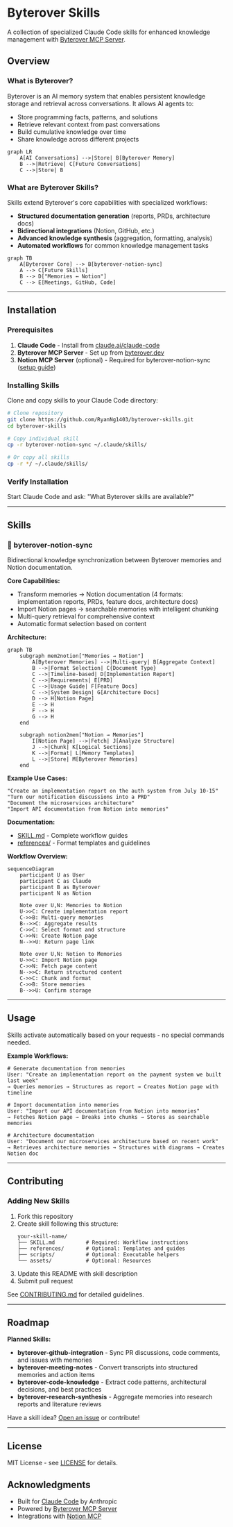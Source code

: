 # Byterover Skills

A collection of specialized Claude Code skills for enhanced knowledge management with [Byterover MCP Server](https://www.byterover.dev/).

## Overview

### What is Byterover?

Byterover is an AI memory system that enables persistent knowledge storage and retrieval across conversations. It allows AI agents to:

- Store programming facts, patterns, and solutions
- Retrieve relevant context from past conversations
- Build cumulative knowledge over time
- Share knowledge across different projects

```mermaid
graph LR
    A[AI Conversations] -->|Store| B[Byterover Memory]
    B -->|Retrieve| C[Future Conversations]
    C -->|Store| B
```

### What are Byterover Skills?

Skills extend Byterover's core capabilities with specialized workflows:

- **Structured documentation generation** (reports, PRDs, architecture docs)
- **Bidirectional integrations** (Notion, GitHub, etc.)
- **Advanced knowledge synthesis** (aggregation, formatting, analysis)
- **Automated workflows** for common knowledge management tasks

```mermaid
graph TB
    A[Byterover Core] --> B[byterover-notion-sync]
    A --> C[Future Skills]
    B --> D["Memories ↔ Notion"]
    C --> E[Meetings, GitHub, Code]
```

---

## Installation

### Prerequisites

1. **Claude Code** - Install from [claude.ai/claude-code](https://claude.ai/claude-code)
2. **Byterover MCP Server** - Set up from [byterover.dev](https://www.byterover.dev/)
3. **Notion MCP Server** (optional) - Required for byterover-notion-sync ([setup guide](https://developers.notion.com/docs/mcp))

### Installing Skills

Clone and copy skills to your Claude Code directory:

```bash
# Clone repository
git clone https://github.com/RyanNg1403/byterover-skills.git
cd byterover-skills

# Copy individual skill
cp -r byterover-notion-sync ~/.claude/skills/

# Or copy all skills
cp -r */ ~/.claude/skills/
```

### Verify Installation

Start Claude Code and ask: "What Byterover skills are available?"

---

## Skills

### 🔄 byterover-notion-sync

Bidirectional knowledge synchronization between Byterover memories and Notion documentation.

**Core Capabilities:**

- Transform memories → Notion documentation (4 formats: implementation reports, PRDs, feature docs, architecture docs)
- Import Notion pages → searchable memories with intelligent chunking
- Multi-query retrieval for comprehensive context
- Automatic format selection based on content

**Architecture:**

```mermaid
graph TB
    subgraph mem2notion["Memories → Notion"]
        A[Byterover Memories] -->|Multi-query| B[Aggregate Context]
        B -->|Format Selection| C{Document Type}
        C -->|Timeline-based| D[Implementation Report]
        C -->|Requirements| E[PRD]
        C -->|Usage Guide| F[Feature Docs]
        C -->|System Design| G[Architecture Docs]
        D --> H[Notion Page]
        E --> H
        F --> H
        G --> H
    end

    subgraph notion2mem["Notion → Memories"]
        I[Notion Page] -->|Fetch| J[Analyze Structure]
        J -->|Chunk| K[Logical Sections]
        K -->|Format| L[Memory Templates]
        L -->|Store| M[Byterover Memories]
    end
```

**Example Use Cases:**

```
"Create an implementation report on the auth system from July 10-15"
"Turn our notification discussions into a PRD"
"Document the microservices architecture"
"Import API documentation from Notion into memories"
```

**Documentation:**

- [SKILL.md](byterover-notion-sync/SKILL.md) - Complete workflow guides
- [references/](byterover-notion-sync/references/) - Format templates and guidelines

**Workflow Overview:**

```mermaid
sequenceDiagram
    participant U as User
    participant C as Claude
    participant B as Byterover
    participant N as Notion

    Note over U,N: Memories to Notion
    U->>C: Create implementation report
    C->>B: Multi-query memories
    B-->>C: Aggregate results
    C->>C: Select format and structure
    C->>N: Create Notion page
    N-->>U: Return page link

    Note over U,N: Notion to Memories
    U->>C: Import Notion page
    C->>N: Fetch page content
    N-->>C: Return structured content
    C->>C: Chunk and format
    C->>B: Store memories
    B-->>U: Confirm storage
```

---

## Usage

Skills activate automatically based on your requests - no special commands needed.

**Example Workflows:**

```
# Generate documentation from memories
User: "Create an implementation report on the payment system we built last week"
→ Queries memories → Structures as report → Creates Notion page with timeline

# Import documentation into memories
User: "Import our API documentation from Notion into memories"
→ Fetches Notion page → Breaks into chunks → Stores as searchable memories

# Architecture documentation
User: "Document our microservices architecture based on recent work"
→ Retrieves architecture memories → Structures with diagrams → Creates Notion doc
```

---

## Contributing

### Adding New Skills

1. Fork this repository
2. Create skill following this structure:
   ```
   your-skill-name/
   ├── SKILL.md          # Required: Workflow instructions
   ├── references/       # Optional: Templates and guides
   ├── scripts/          # Optional: Executable helpers
   └── assets/           # Optional: Resources
   ```
3. Update this README with skill description
4. Submit pull request

See [CONTRIBUTING.md](CONTRIBUTING.md) for detailed guidelines.

---

## Roadmap

**Planned Skills:**

- **byterover-github-integration** - Sync PR discussions, code comments, and issues with memories
- **byterover-meeting-notes** - Convert transcripts into structured memories and action items
- **byterover-code-knowledge** - Extract code patterns, architectural decisions, and best practices
- **byterover-research-synthesis** - Aggregate memories into research reports and literature reviews

Have a skill idea? [Open an issue](https://github.com/RyanNg1403/byterover-skills/issues) or contribute!

---

## License

MIT License - see [LICENSE](LICENSE) for details.

## Acknowledgments

- Built for [Claude Code](https://www.claude.com/product/claude-code) by Anthropic
- Powered by [Byterover MCP Server](https://www.byterover.dev/)
- Integrations with [Notion MCP](https://developers.notion.com/docs/mcp)
